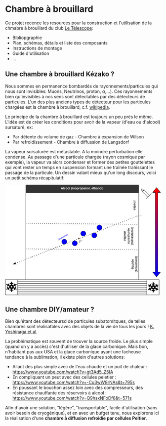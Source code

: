 # Chambre à brouillard

Ce projet recence les resources pour la construction et l'utilisation de la chmabre à brouillard du club [Le Télescope](https://github.com/letelescope/): 

 - Bibliopgraphie
 - Plan, schémas, détails et liste des composants
 - Instructions de montage
 - Guide d'utilisation
 - ...

## Une chambre à brouillard Kézako ? 

Nous sommes en permanence bombardés de rayonnements/particules qui nous sont invisibles: Muons, Neutrinos, proton, α,...). Ces rayonnements bien qu'invisibles à nos sens sont détectables par des détecteurs de particules. L'un des plus anciens types de détecteur pour les particules chargées est la chambre à brouillard, c.f. [wikipedia](https://fr.wikipedia.org/wiki/Chambre_%C3%A0_brouillard).

Le principe de la chambre à brouillard est toujours un peu près le même. L'idée est de créer les conditions pour avoir de la vapeur (d'eau ou d'alcool) sursaturé, ex: 
- Par détente du volume de gaz - Chambre à expansion de Wilson
- Par refroidissement - Chambre à diffussion de Langsdorf

La vapeur sursaturée est métastable. A la moindre perturbation elle condense. Au passage d'une particule chargée (rayon cosmique par exemple), la vapeur va alors condenser et former des petites gouttelettes qui vont rester un temps en suspension formant une traînée trahissant le passage de la particule. Un dessin valant mieux qu'un long discours, voici un petit schéma récapitulatif:

![Schéma de principse](./static/chambre-brouillard.jpg)

## Une chambre DIY/amateur ?

Bien qu'étant des détecteursd de particules subatomitques, de telles chambres sont réalisatbles avec des objets de la vie de tous les jours ! [K. Yoshinaga et al](https://indico.cern.ch/event/335863/contributions/785342/attachments/1168798/1686802/cloudchamber_salt_ice_mix.pdf). 

La problématique est souvent de trouver la source froide. Le plus simple (quand on y a accès) c'est d'utiliser de la glace carbonique. Mais bon, n'habitant pas aux USA et la glace carbonique ayant une facheuse tendance à la sublimation, il existe plein d'autres solutions:
+ Allant des plus simple avec de l'eau chaude et un puit de chaleur : https://www.youtube.com/watch?v=gt3Ad5_Z5IA
+ En compliquant un peut avec des cellules peletier : https://www.youtube.com/watch?v=-Cu3wW8rNAs&t=795s
+ En poussant le bouchon assez loin avec des compresseurs, des résistance chauffante des réservoirs à alcool : https://www.youtube.com/watch?v=Q9hsxNFoDf8&t=571s

Afin d'avoir une solution, "légère", "transportable", facile d'utilisation (sans avoir besoin de cryogénique), et en avec un bufget tenu, nous explorons ici la réalisation d'une **chambre à diffusion refroidie par cellules Peltier**. 
